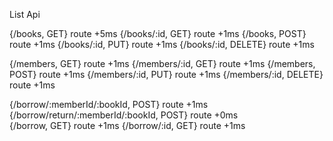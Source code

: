 List Api

{/books, GET} route +5ms
{/books/:id, GET} route +1ms
{/books, POST} route +1ms
{/books/:id, PUT} route +1ms
{/books/:id, DELETE} route +1ms

{/members, GET} route +1ms
{/members/:id, GET} route +1ms
{/members, POST} route +1ms
{/members/:id, PUT} route +1ms
{/members/:id, DELETE} route +1ms

{/borrow/:memberId/:bookId, POST} route +1ms
{/borrow/return/:memberId/:bookId, POST} route +0ms  
{/borrow, GET} route +1ms
{/borrow/:id, GET} route +1ms
